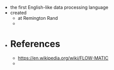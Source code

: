 - the first English-like data processing language
- created
	- at Remington Rand
	-
- # References
	- https://en.wikipedia.org/wiki/FLOW-MATIC
	-